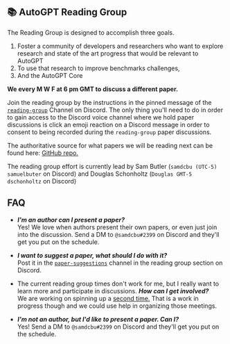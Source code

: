 ## :books: AutoGPT Reading Group

The Reading Group is designed to accomplish three goals.

1. Foster a community of developers and researchers who want to explore research and state of the art progress that would be relevant to AutoGPT
2. To use that research to improve benchmarks challenges,
3. And the AutoGPT Core

**We every M W F at 6 pm GMT to discuss a different paper.**

Join the reading group by the instructions in the pinned message of the [`reading-group`](https://discord.com/channels/1092243196446249134/1103371639036575844) Channel on Discord. The only thing you'll need to do in order to gain access to the Discord voice channel where we hold paper discussions is click an emoji reaction on a Discord message in order to consent to being recorded during the `reading-group` paper discussions.
 
The authoritative source for what papers we will be reading next can be found here: [GitHub repo.](https://github.com/samuelbutler/Auto-GPT-Papers)

The reading group effort is currently lead by Sam Butler (`samdcbu (UTC-5) samuelbuter` on Discord) and Douglas Schonholtz (`Douglas GMT-5 dschonholtz` on Discord)


## FAQ

- ***I'm an author can I present a paper?***  
    Yes! We love when authors present their own papers, or even just join into the discussion. Send a DM to `@samdcbu#2399` on Discord and they'll get you put on the schedule.


- ***I want to suggest a paper, what should I do with it?***  
    Post it in the [`paper-suggestions`](https://discord.com/channels/1092243196446249134/1103756242943492148) channel in the reading group section on Discord.

- The current reading group times don't work for me, but I really want to learn more and participate in discussions. ***How can I get involved?***  
    We are working on spinning up a [second time.](https://discord.com/channels/1092243196446249134/1103371639036575844/1105861124013957250) That is a work in progress though and we could use help in organizing those meetings.

- ***I'm not an author, but I'd like to present a paper. Can I?***  
    Yes! Send a DM to `@samdcbu#2399` on Discord and they'll get you put on the schedule.

